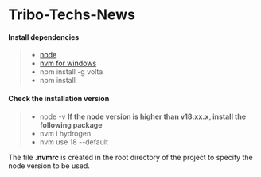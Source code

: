 # Tribo-Techs-News

#### Install dependencies
> - [node](https://nodejs.org/dist/v22.12.0/node-v22.12.0-x64.msi)
> - [nvm for windows](https://github.com/coreybutler/nvm-windows/releases/download/1.2.2/nvm-setup.exe)
> - npm install -g volta
> - npm install

#### Check the installation version
> - node -v
__If the node version is higher than v18.xx.x, install the following package__
> - nvm i hydrogen
> - nvm use 18 --default

The file __.nvmrc__ is created in the root directory of the project to specify the node version to be used.